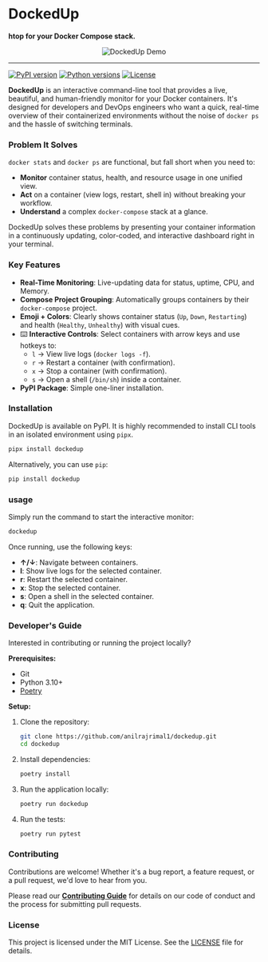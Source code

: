 # DockedUp

**htop for your Docker Compose stack.**

<div align="center">
  <img src="https://raw.githubusercontent.com/anilrajrimal1/dockedup/master/demo.gif" alt="DockedUp Demo">
</div>

---

[![PyPI version](https://img.shields.io/pypi/v/dockedup.svg)](https://pypi.org/project/dockedup/)
[![Python versions](https://img.shields.io/pypi/pyversions/dockedup.svg)](https://pypi.org/project/dockedup/)
[![License](https://img.shields.io/pypi/l/dockedup.svg)](https://github.com/anilrajrimal1/dockedup/blob/main/LICENSE)

**DockedUp** is an interactive command-line tool that provides a live, beautiful, and human-friendly monitor for your Docker containers. It's designed for developers and DevOps engineers who want a quick, real-time overview of their containerized environments without the noise of `docker ps` and the hassle of switching terminals.

### Problem It Solves

`docker stats` and `docker ps` are functional, but fall short when you need to:
- **Monitor** container status, health, and resource usage in one unified view.
- **Act** on a container (view logs, restart, shell in) without breaking your workflow.
- **Understand** a complex `docker-compose` stack at a glance.

DockedUp solves these problems by presenting your container information in a continuously updating, color-coded, and interactive dashboard right in your terminal.

### Key Features

- **Real-Time Monitoring**: Live-updating data for status, uptime, CPU, and Memory.
- **Compose Project Grouping**: Automatically groups containers by their `docker-compose` project.
- **Emoji + Colors**: Clearly shows container status (`Up`, `Down`, `Restarting`) and health (`Healthy`, `Unhealthy`) with visual cues.
-   ⌨️ **Interactive Controls**: Select containers with arrow keys and use hotkeys to:
    -   `l` → View live logs (`docker logs -f`).
    -   `r` → Restart a container (with confirmation).
    -   `x` → Stop a container (with confirmation).
    -   `s` → Open a shell (`/bin/sh`) inside a container.
- **PyPI Package**: Simple one-liner installation.

### Installation

DockedUp is available on PyPI. It is highly recommended to install CLI tools in an isolated environment using `pipx`.

```bash
pipx install dockedup
```

Alternatively, you can use `pip`:
```bash
pip install dockedup
```

###  usage

Simply run the command to start the interactive monitor:
```bash
dockedup
```
Once running, use the following keys:
-   **↑/↓**: Navigate between containers.
-   **l**: Show live logs for the selected container.
-   **r**: Restart the selected container.
-   **x**: Stop the selected container.
-   **s**: Open a shell in the selected container.
-   **q**: Quit the application.

### Developer's Guide

Interested in contributing or running the project locally?

**Prerequisites:**
-   Git
-   Python 3.10+
-   [Poetry](https://python-poetry.org/)

**Setup:**
1.  Clone the repository:
    ```bash
    git clone https://github.com/anilrajrimal1/dockedup.git
    cd dockedup
    ```
2.  Install dependencies:
    ```bash
    poetry install
    ```
3.  Run the application locally:
    ```bash
    poetry run dockedup
    ```
4.  Run the tests:
    ```bash
    poetry run pytest
    ```

### Contributing

Contributions are welcome! Whether it's a bug report, a feature request, or a pull request, we'd love to hear from you.

Please read our [**Contributing Guide**](CONTRIBUTING.md) for details on our code of conduct and the process for submitting pull requests.

### License

This project is licensed under the MIT License. See the [LICENSE](LICENSE) file for details.
